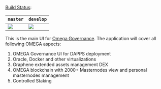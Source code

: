 [Build Status](https://travis-ci.com/sombrero-network/omega/branches):

`master` | `develop` | 
 --- | --- | 
 [![](https://travis-ci.com/sombrero-network/omega.svg?branch=master)](https://travis-ci.com/sombrero-network/omega) | [![](https://travis-ci.com/sombrero-network/omega.svg?branch=develop)](https://travis-ci.com/sombrero-network/omega)
 
 This is the main UI for [Omega Governance](http://omegacoin.network/). The application will cover all following OMEGA aspects:
 1) OMEGA Governance UI for DAPPS deployment
 2) Oracle, Docker and other virtualizations
 3) Graphene extended assets management DEX
 4) OMEGA blockchain with 2000+ Masternodes view and personal masternodes management
 5) Controlled Staking

